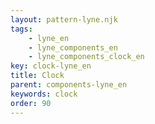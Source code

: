 ```yaml
---
layout: pattern-lyne.njk
tags: 
    - lyne_en
    - lyne_components_en
    - lyne_components_clock_en
key: clock-lyne_en
title: Clock
parent: components-lyne_en
keywords: clock
order: 90
---
```

